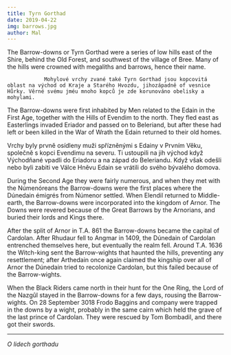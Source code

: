 ```yaml
---
title: Tyrn Gorthad
date: 2019-04-22
img: barrows.jpg
author: Mal
---
```


The Barrow-downs or Tyrn Gorthad were a series of low hills east of the Shire, behind the Old Forest, and southwest of the village of Bree. Many of the hills were crowned with megaliths and barrows, hence their name.

				Mohylové vrchy zvané také Tyrn Gorthad jsou kopcovitá oblast na východ od Kraje a Starého Hvozdu, jihozápadně of vesnice Hůrky. Věrné svému jméu mnoho kopců je zde korunováno obelisky a mohylami.

The Barrow-downs were first inhabited by Men related to the Edain in the First Age, together with the Hills of Evendim to the north. They fled east as Easterlings invaded Eriador and passed on to Beleriand, but after these had left or been killed in the War of Wrath the Edain returned to their old homes.

Vrchy byly prvně osídleny muži spřízněnými s Edainy v Prvním Věku, společně s kopci Evendimu na severu. Ti ustoupili na jih východ když Východňané vpadli do Eriadoru a na západ do Beleriandu. Když však odešli nebo byli zabiti ve Válce Hněvu Edain se vrátili do svého bývalého domova.

During the Second Age they were fairly numerous, and when they met with the Númenóreans the Barrow-downs were the first places where the Dúnedain émigrés from Númenor settled. When Elendil returned to Middle-earth, the Barrow-downs were incorporated into the kingdom of Arnor. The Downs were revered because of the Great Barrows by the Arnorians, and buried their lords and Kings there.



After the split of Arnor in T.A. 861 the Barrow-downs became the capital of Cardolan. After Rhudaur fell to Angmar in 1409, the Dúnedain of Cardolan entrenched themselves here, but eventually the realm fell. Around T.A. 1636 the Witch-king sent the Barrow-wights that haunted the hills, preventing any resettlement; after Arthedain once again claimed the kingship over all of Arnor the Dúnedain tried to recolonize Cardolan, but this failed because of the Barrow-wights.

When the Black Riders came north in their hunt for the One Ring, the Lord of the Nazgûl stayed in the Barrow-downs for a few days, rousing the Barrow-wights. On 28 September 3018 Frodo Baggins and company were trapped in the downs by a wight, probably in the same cairn which held the grave of the last prince of Cardolan. They were rescued by Tom Bombadil, and there got their swords.

---

*O lidech gorthadu*